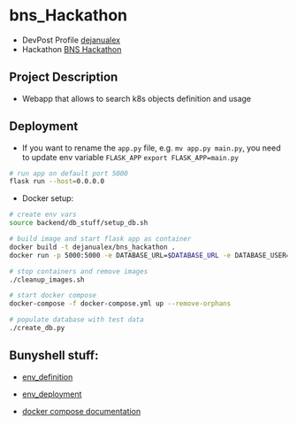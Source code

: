 # bns_Hackathon

- DevPost Profile [dejanualex](https://devpost.com/dejanu)
- Hackathon [BNS Hackathon](https://bunnyshell.devpost.com/resources)


## Project Description

* Webapp that allows to search k8s objects definition and usage

## Deployment

* If you want to rename the `app.py` file, e.g. `mv app.py main.py`, you need to update env variable `FLASK_APP` `export FLASK_APP=main.py`
```bash
# run app on default port 5000
flask run --host=0.0.0.0
``` 

* Docker setup:
```bash
# create env vars
source backend/db_stuff/setup_db.sh

# build image and start flask app as container
docker build -t dejanualex/bns_hackathon .
docker run -p 5000:5000 -e DATABASE_URL=$DATABASE_URL -e DATABASE_USER=$DATABASE_USER -e DATABASE_PASSWORD=$DATABASE_PASSWORD dejanualex/bns_hackathon

# stop containers and remove images
./cleanup_images.sh

# start docker compose
docker-compose -f docker-compose.yml up --remove-orphans

# populate database with test data
./create_db.py 
```
## Bunyshell stuff:

- [env_definition](https://documentation.bunnyshell.com/docs/environment-definition)

- [env_deployment](https://documentation.bunnyshell.com/docs/quickstart-dockercompose-deploy-the-environment)

- [docker compose documentation](https://documentation.bunnyshell.com/docs/components-docker-compose)